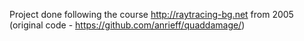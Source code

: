 Project done following the course http://raytracing-bg.net from 2005 (original code - https://github.com/anrieff/quaddamage/)